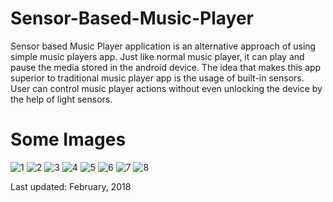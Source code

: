 # Sensor-Based-Music-Player

Sensor based Music Player application is an alternative approach of using simple music players app. Just
like normal music player, it can play and pause the media stored in the android device. The idea that
makes this app superior to traditional music player app is the usage of built-in sensors. User can control
music player actions without even unlocking the device by the help of light sensors.

# Some Images

![1](Images/1.png)
![2](Images/2.png)
![3](Images/3.png)
![4](Images/4.png)
![5](Images/5.png)
![6](Images/6.png)
![7](Images/7.png)
![8](Images/8.png)



Last updated: February, 2018
